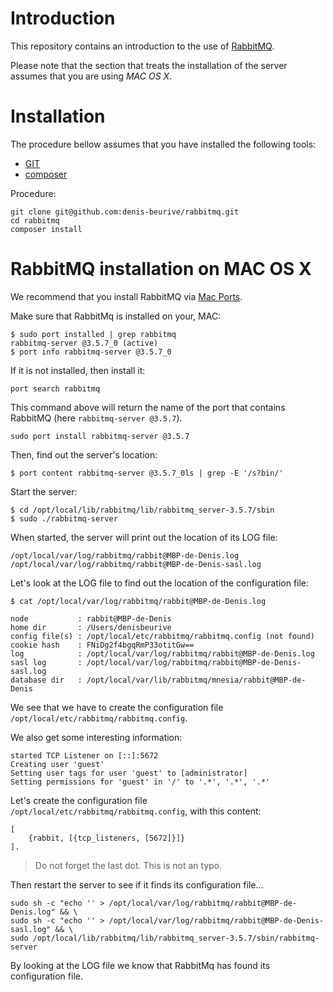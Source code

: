 # Introduction

This repository contains an introduction to the use of [RabbitMQ](https://www.rabbitmq.com/).
 
Please note that the section that treats the installation of the server assumes that you are using _MAC OS X_.

# Installation

The procedure bellow assumes that you have installed the following tools:

* [GIT](https://git-scm.com/)
* [composer](https://getcomposer.org/)

Procedure:

    git clone git@github.com:denis-beurive/rabbitmq.git
    cd rabbitmq
    composer install

# RabbitMQ installation on MAC OS X

We recommend that you install RabbitMQ via [Mac Ports](https://www.macports.org/).

Make sure that RabbitMq is installed on your, MAC:

	$ sudo port installed | grep rabbitmq
	rabbitmq-server @3.5.7_0 (active)
	$ port info rabbitmq-server @3.5.7_0

If it is not installed, then install it:

	port search rabbitmq

This command above will return the name of the port that contains RabbitMQ (here `rabbitmq-server @3.5.7`). 

	sudo port install rabbitmq-server @3.5.7

Then, find out the server's location:

	$ port content rabbitmq-server @3.5.7_0ls | grep -E '/s?bin/'

Start the server:

	$ cd /opt/local/lib/rabbitmq/lib/rabbitmq_server-3.5.7/sbin
	$ sudo ./rabbitmq-server

When started, the server will print out the location of its LOG file:

	/opt/local/var/log/rabbitmq/rabbit@MBP-de-Denis.log
	/opt/local/var/log/rabbitmq/rabbit@MBP-de-Denis-sasl.log

Let's look at the LOG file to find out the location of the configuration file:

	$ cat /opt/local/var/log/rabbitmq/rabbit@MBP-de-Denis.log
	
	node           : rabbit@MBP-de-Denis
	home dir       : /Users/denisbeurive
	config file(s) : /opt/local/etc/rabbitmq/rabbitmq.config (not found)
	cookie hash    : FNiDg2f4bgqRmP33otitGw==
	log            : /opt/local/var/log/rabbitmq/rabbit@MBP-de-Denis.log
	sasl log       : /opt/local/var/log/rabbitmq/rabbit@MBP-de-Denis-sasl.log
	database dir   : /opt/local/var/lib/rabbitmq/mnesia/rabbit@MBP-de-Denis

We see that we have to create the configuration file `/opt/local/etc/rabbitmq/rabbitmq.config`.

We also get some interesting information:

	started TCP Listener on [::]:5672
	Creating user 'guest'
	Setting user tags for user 'guest' to [administrator]
	Setting permissions for 'guest' in '/' to '.*', '.*', '.*'

Let's create the configuration file `/opt/local/etc/rabbitmq/rabbitmq.config`, with this content:

	[
		{rabbit, [{tcp_listeners, [5672]}]}
	].

> Do not forget the last dot. This is not an typo.

Then restart the server to see if it finds its configuration file...

	sudo sh -c "echo '' > /opt/local/var/log/rabbitmq/rabbit@MBP-de-Denis.log" && \
	sudo sh -c "echo '' > /opt/local/var/log/rabbitmq/rabbit@MBP-de-Denis-sasl.log" && \
	sudo /opt/local/lib/rabbitmq/lib/rabbitmq_server-3.5.7/sbin/rabbitmq-server

By looking at the LOG file we know that RabbitMq has found its configuration file.
